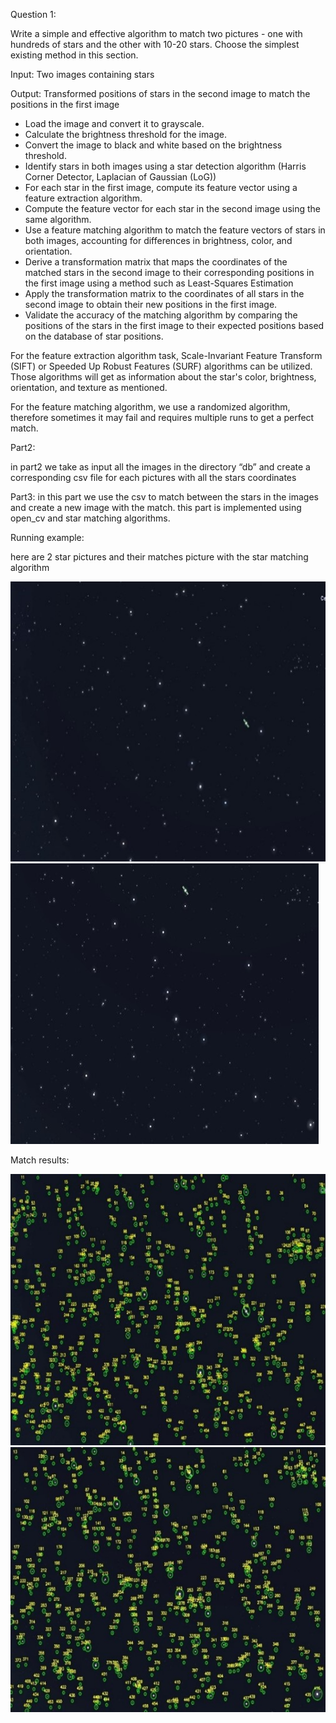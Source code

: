 Question 1:

Write a simple and effective algorithm to match two pictures - one with hundreds of stars and the other with 10-20 stars. Choose the simplest existing method in this section.

Input: Two images containing stars

Output: Transformed positions of stars in the second image to match the positions in the first image

- Load the image and convert it to grayscale.
- Calculate the brightness threshold for the image.
- Convert the image to black and white based on the brightness threshold.
- Identify stars in both images using a star detection algorithm (Harris Corner Detector, Laplacian of Gaussian (LoG))
- For each star in the first image, compute its feature vector using a feature extraction algorithm. 
- Compute the feature vector for each star in the second image using the same algorithm.
- Use a feature matching algorithm to match the feature vectors of stars in both images, accounting for differences in brightness, color, and orientation.
- Derive a transformation matrix that maps the coordinates of the matched stars in the second image to their corresponding positions in the first image using a method such as Least-Squares Estimation
- Apply the transformation matrix to the coordinates of all stars in the second image to obtain their new positions in the first image.
- Validate the accuracy of the matching algorithm by comparing the positions of the stars in the first image to their expected positions based on the database of star positions.

For the feature extraction algorithm task, Scale-Invariant Feature Transform (SIFT) or Speeded Up Robust Features (SURF) algorithms can be utilized. Those algorithms will get as information about the star's color, brightness, orientation, and texture as mentioned.

For the feature matching algorithm, we use a randomized algorithm, therefore sometimes it may fail and requires multiple runs to get a perfect match.

Part2:

in part2 we take as input all the images in the directory “db” and create a corresponding csv file for each pictures with all the stars coordinates

Part3:
in this part we use the csv to match between the stars in the images and create a new image with the match.
this part is implemented using open\_cv and star matching algorithms.




Running example:

here are 2 star pictures and their matches picture with the star matching algorithm 
 
![alt text](star1.jpg)
![alt text](star2.jpg)

Match results:

![alt text](mstar1.jpg)
![alt text](mstar2.jpg)

